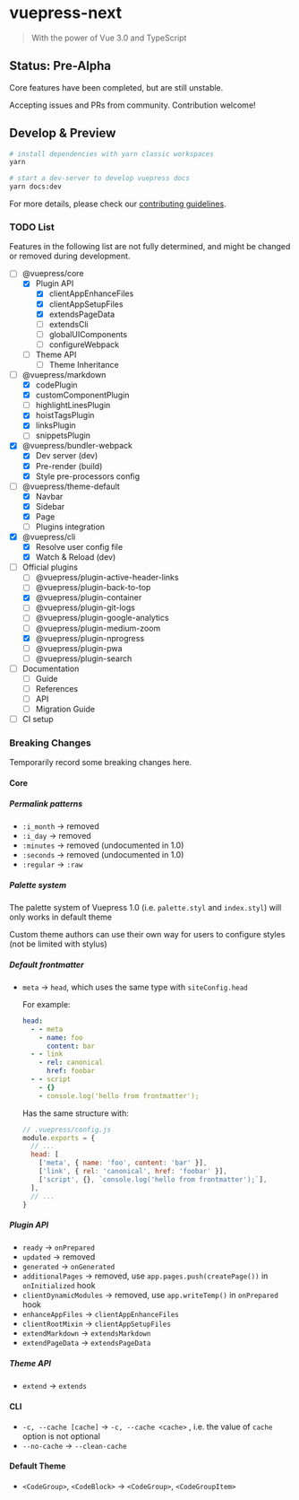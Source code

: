 # vuepress-next

> With the power of Vue 3.0 and TypeScript

## Status: Pre-Alpha

Core features have been completed, but are still unstable.

Accepting issues and PRs from community. Contribution welcome!

## Develop & Preview

```sh
# install dependencies with yarn classic workspaces
yarn

# start a dev-server to develop vuepress docs
yarn docs:dev
```

For more details, please check our [contributing guidelines](https://github.com/vuepress/vuepress-next/blob/master/docs/contributing.md).

### TODO List

Features in the following list are not fully determined, and might be changed or removed during development.

- [ ] @vuepress/core
  - [x] Plugin API
    - [x] clientAppEnhanceFiles
    - [x] clientAppSetupFiles
    - [x] extendsPageData
    - [ ] extendsCli
    - [ ] globalUIComponents
    - [ ] configureWebpack
  - [ ] Theme API
    - [ ] Theme Inheritance

- [ ] @vuepress/markdown
  - [x] codePlugin
  - [x] customComponentPlugin
  - [ ] highlightLinesPlugin
  - [x] hoistTagsPlugin
  - [x] linksPlugin
  - [ ] snippetsPlugin

- [x] @vuepress/bundler-webpack
  - [x] Dev server (dev)
  - [x] Pre-render (build)
  - [x] Style pre-processors config

- [ ] @vuepress/theme-default
  - [x] Navbar
  - [x] Sidebar
  - [x] Page
  - [ ] Plugins integration

- [x] @vuepress/cli
  - [x] Resolve user config file
  - [x] Watch & Reload (dev)

- [ ] Official plugins
  - [ ] @vuepress/plugin-active-header-links
  - [ ] @vuepress/plugin-back-to-top
  - [x] @vuepress/plugin-container
  - [ ] @vuepress/plugin-git-logs
  - [ ] @vuepress/plugin-google-analytics
  - [ ] @vuepress/plugin-medium-zoom
  - [x] @vuepress/plugin-nprogress
  - [ ] @vuepress/plugin-pwa
  - [ ] @vuepress/plugin-search

- [ ] Documentation
  - [ ] Guide
  - [ ] References
  - [ ] API
  - [ ] Migration Guide

- [ ] CI setup

### Breaking Changes

Temporarily record some breaking changes here.

#### Core

##### Permalink patterns

- `:i_month` -> removed
- `:i_day` -> removed
- `:minutes` -> removed (undocumented in 1.0)
- `:seconds` -> removed (undocumented in 1.0)
- `:regular` -> `:raw`

##### Palette system

The palette system of Vuepress 1.0 (i.e. `palette.styl` and `index.styl`) will only works in default theme

Custom theme authors can use their own way for users to configure styles (not be limited with stylus)

##### Default frontmatter

- `meta` -> `head`, which uses the same type with `siteConfig.head`

  For example:
  
  ```yaml
  head:
    - - meta
      - name: foo
        content: bar
    - - link
      - rel: canonical
        href: foobar
    - - script
      - {}
      - console.log('hello from frontmatter');
  ```

  Has the same structure with:

  ```js
  // .vuepress/config.js
  module.exports = {
    // ...
    head: [
      ['meta', { name: 'foo', content: 'bar' }],
      ['link', { rel: 'canonical', href: 'foobar' }],
      ['script', {}, `console.log('hello from frontmatter');`],
    ],
    // ...
  }
  ```

##### Plugin API

- `ready` -> `onPrepared`
- `updated` -> removed
- `generated` -> `onGenerated`
- `additionalPages` -> removed, use `app.pages.push(createPage())` in `onInitialized` hook
- `clientDynamicModules` -> removed, use `app.writeTemp()` in `onPrepared` hook
- `enhanceAppFiles` -> `clientAppEnhanceFiles`
- `clientRootMixin` -> `clientAppSetupFiles`
- `extendMarkdown` -> `extendsMarkdown`
- `extendPageData` -> `extendsPageData`

##### Theme API

- `extend` -> `extends`

#### CLI

- `-c, --cache [cache]` -> `-c, --cache <cache>` , i.e. the value of `cache` option is not optional
- `--no-cache` -> `--clean-cache`

#### Default Theme

- `<CodeGroup>`, `<CodeBlock>` -> `<CodeGroup>`, `<CodeGroupItem>`
